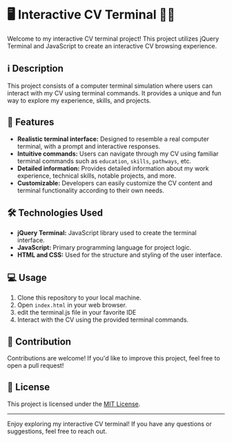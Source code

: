 # 🖥️ Interactive CV Terminal 📄💼

Welcome to my interactive CV terminal project! This project utilizes jQuery Terminal and JavaScript to create an interactive CV browsing experience.

## ℹ️ Description

This project consists of a computer terminal simulation where users can interact with my CV using terminal commands. It provides a unique and fun way to explore my experience, skills, and projects.

## 🚀 Features

- **Realistic terminal interface:** Designed to resemble a real computer terminal, with a prompt and interactive responses.
- **Intuitive commands:** Users can navigate through my CV using familiar terminal commands such as `education`, `skills`, `pathways`, etc.
- **Detailed information:** Provides detailed information about my work experience, technical skills, notable projects, and more.
- **Customizable:** Developers can easily customize the CV content and terminal functionality according to their own needs.

## 🛠️ Technologies Used

- **jQuery Terminal:** JavaScript library used to create the terminal interface.
- **JavaScript:** Primary programming language for project logic.
- **HTML and CSS:** Used for the structure and styling of the user interface.

## 💻 Usage

1. Clone this repository to your local machine.
2. Open `index.html` in your web browser.
3. edit the terminal.js file in your favorite IDE
4. Interact with the CV using the provided terminal commands.

## 🤝 Contribution

Contributions are welcome! If you'd like to improve this project, feel free to open a pull request!

## 📝 License

This project is licensed under the [MIT License](LICENSE).

---

Enjoy exploring my interactive CV terminal! If you have any questions or suggestions, feel free to reach out.
